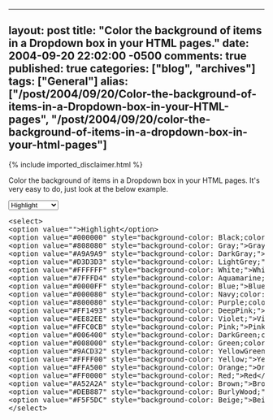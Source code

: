   ---
  layout: post
  title: "Color the background of items in a Dropdown box in your HTML pages."
  date: 2004-09-20 22:02:00 -0500
  comments: true
  published: true
  categories: ["blog", "archives"]
  tags: ["General"]
  alias: ["/post/2004/09/20/Color-the-background-of-items-in-a-Dropdown-box-in-your-HTML-pages", "/post/2004/09/20/color-the-background-of-items-in-a-dropdown-box-in-your-html-pages"]
  ---
<!-- more -->
{% include imported_disclaimer.html %}
<p>Color the background of items in a Dropdown box in your HTML pages. It's very easy to do, just look at the below example.</p>
<p><select>
<option value="">Highlight</option>
<option style="background-color: black; color: #ffffff;" value="#000000">Black</option>
<option style="background-color: gray;" value="#808080">Gray</option>
<option style="background-color: darkgray;" value="#A9A9A9">DarkGray</option>
<option style="background-color: lightgrey;" value="#D3D3D3">LightGray</option>
<option style="background-color: white;" value="#FFFFFF">White</option>
<option style="background-color: aquamarine;" value="#7FFFD4">Aquamarine</option>
<option style="background-color: blue;" value="#0000FF">Blue</option>
<option style="background-color: navy; color: #ffffff;" value="#000080">Navy</option>
<option style="background-color: purple; color: #ffffff;" value="#800080">Purple</option>
<option style="background-color: deeppink;" value="#FF1493">DeepPink</option>
<option style="background-color: violet;" value="#EE82EE">Violet</option>
<option style="background-color: pink;" value="#FFC0CB">Pink</option>
<option style="background-color: darkgreen; color: #ffffff;" value="#006400">DarkGreen</option>
<option style="background-color: green; color: #ffffff;" value="#008000">Green</option>
<option style="background-color: yellowgreen;" value="#9ACD32">YellowGreen</option>
<option style="background-color: yellow;" value="#FFFF00">Yellow</option>
<option style="background-color: orange;" value="#FFA500">Orange</option>
<option style="background-color: red;" value="#FF0000">Red</option>
<option style="background-color: brown;" value="#A52A2A">Brown</option>
<option style="background-color: burlywood;" value="#DEB887">BurlyWood</option>
<option style="background-color: beige;" value="#F5F5DC">Beige</option>
</select></p>
<pre class="brush: xml; first-line: 1; tab-size: 4; toolbar: false; ">&lt;select&gt;
&lt;option value=""&gt;Highlight&lt;/option&gt;
&lt;option value="#000000" style="background-color: Black;color: #FFFFFF;"&gt;Black&lt;/option&gt;
&lt;option value="#808080" style="background-color: Gray;"&gt;Gray&lt;/option&gt;
&lt;option value="#A9A9A9" style="background-color: DarkGray;"&gt;DarkGray&lt;/option&gt;
&lt;option value="#D3D3D3" style="background-color: LightGrey;"&gt;LightGray&lt;/option&gt;
&lt;option value="#FFFFFF" style="background-color: White;"&gt;White&lt;/option&gt;
&lt;option value="#7FFFD4" style="background-color: Aquamarine;"&gt;Aquamarine&lt;/option&gt;
&lt;option value="#0000FF" style="background-color: Blue;"&gt;Blue&lt;/option&gt;
&lt;option value="#000080" style="background-color: Navy;color: #FFFFFF;"&gt;Navy&lt;/option&gt;
&lt;option value="#800080" style="background-color: Purple;color: #FFFFFF;"&gt;Purple&lt;/option&gt;
&lt;option value="#FF1493" style="background-color: DeepPink;"&gt;DeepPink&lt;/option&gt;
&lt;option value="#EE82EE" style="background-color: Violet;"&gt;Violet&lt;/option&gt;
&lt;option value="#FFC0CB" style="background-color: Pink;"&gt;Pink&lt;/option&gt;
&lt;option value="#006400" style="background-color: DarkGreen;color: #FFFFFF;"&gt;DarkGreen&lt;/option&gt;
&lt;option value="#008000" style="background-color: Green;color: #FFFFFF;"&gt;Green&lt;/option&gt;
&lt;option value="#9ACD32" style="background-color: YellowGreen;"&gt;YellowGreen&lt;/option&gt;
&lt;option value="#FFFF00" style="background-color: Yellow;"&gt;Yellow&lt;/option&gt;
&lt;option value="#FFA500" style="background-color: Orange;"&gt;Orange&lt;/option&gt;
&lt;option value="#FF0000" style="background-color: Red;"&gt;Red&lt;/option&gt;
&lt;option value="#A52A2A" style="background-color: Brown;"&gt;Brown&lt;/option&gt;
&lt;option value="#DEB887" style="background-color: BurlyWood;"&gt;BurlyWood&lt;/option&gt;
&lt;option value="#F5F5DC" style="background-color: Beige;"&gt;Beige&lt;/option&gt;
&lt;/select&gt;</pre>
<pre class="csharpcode"><span class="kwrd">&nbsp;</span></pre>
